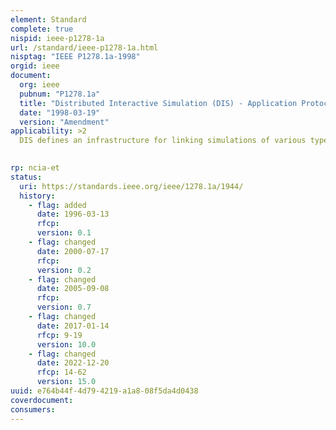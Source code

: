 ```yaml
---
element: Standard
complete: true
nispid: ieee-p1278-1a
url: /standard/ieee-p1278-1a.html
nisptag: "IEEE P1278.1a-1998"
orgid: ieee
document:
  org: ieee
  pubnum: "P1278.1a"
  title: "Distributed Interactive Simulation (DIS) - Application Protocols"
  date: "1998-03-19"
  version: "Amendment"
applicability: >2
  DIS defines an infrastructure for linking simulations of various types at multiple locations to create realistic virtual worlds for the simulation of highly interactive activities. This infrastructure brings together systems built for separate purposes, heterogeneous technologies, and products from different vendors and permits them to interoperate. DIS exercises are intended to support a mixture of virtual entities (human-in-the-loop simulators), live entities (operational platforms and test and evaluation systems), and constructive entities (CGF  computer generated forces  wargames and other automated simulations).  Most of the DIS standard definitions are focused on the flow of information between simulations in order to make them interoperable. These definitions include an identification of data items, a common representation of these data items, the assembly of these data items into networked messages called Protocol Data Units (PDU), the processing that must be done before emitting and after receiving PDUs, and the key algorithms and representations that must be known and shared by all DIS participants. STANAG 4482 1995 covers these IEEE standards.

  
rp: ncia-et
status:
  uri: https://standards.ieee.org/ieee/1278.1a/1944/
  history: 
    - flag: added
      date: 1996-03-13
      rfcp: 
      version: 0.1
    - flag: changed
      date: 2000-07-17
      rfcp: 
      version: 0.2
    - flag: changed
      date: 2005-09-08
      rfcp: 
      version: 0.7
    - flag: changed
      date: 2017-01-14
      rfcp: 9-19
      version: 10.0
    - flag: changed
      date: 2022-12-20
      rfcp: 14-62
      version: 15.0
uuid: e764b44f-4d79-4219-a1a8-08f5da4d0438
coverdocument:
consumers:
---
```

